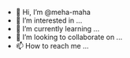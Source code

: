 - 👋 Hi, I’m @meha-maha
- 👀 I’m interested in ...
- 🌱 I’m currently learning ...
- 💞️ I’m looking to collaborate on ...
- 📫 How to reach me ...

<!---
meha-maha/meha-maha is a ✨ special ✨ repository because its `README.md` (this file) appears on your GitHub profile.
You can click the Preview link to take a look at your changes.
--->
